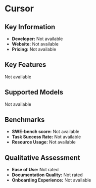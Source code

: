 # Cursor

## Key Information

- **Developer:** Not available
- **Website:** Not available
- **Pricing:** Not available

## Key Features

Not available

## Supported Models

Not available

## Benchmarks

- **SWE-bench score:** Not available
- **Task Success Rate:** Not available
- **Resource Usage:** Not available

## Qualitative Assessment

- **Ease of Use:** Not rated
- **Documentation Quality:** Not rated
- **Onboarding Experience:** Not available
